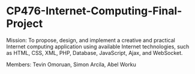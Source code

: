 # CP476-Internet-Computing-Final-Project
Mission: To propose, design, and implement a creative and practical Internet computing application using available Internet technologies, such as HTML, CSS, XML, PHP, Database, JavaScript, Ajax, and WebSocket. 

Members: Tevin Omoruan, Simon Arcila, Abel Worku
